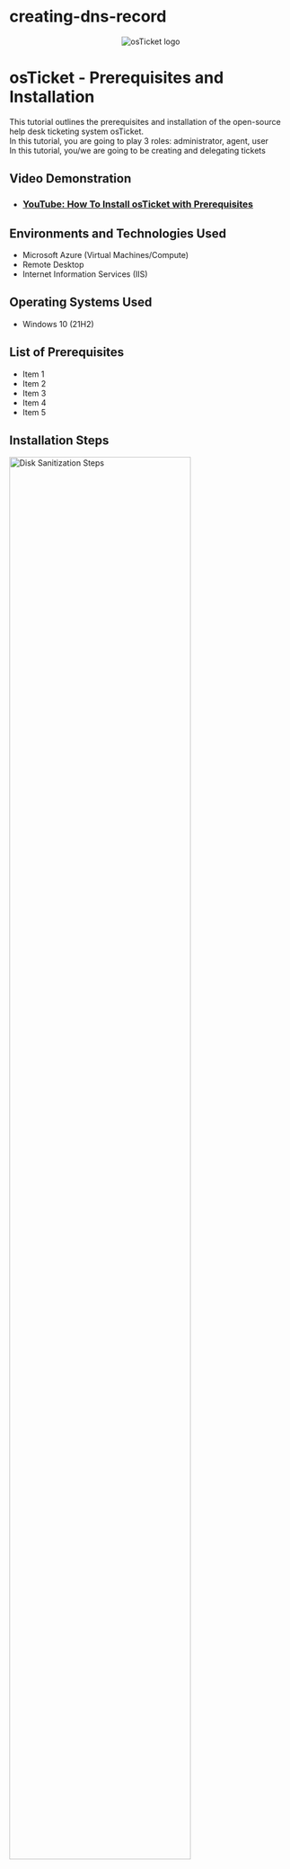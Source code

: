 # creating-dns-record

<p align="center">
<img src="https://i.imgur.com/Clzj7Xs.png" alt="osTicket logo"/>
</p>

<h1>osTicket - Prerequisites and Installation</h1>
This tutorial outlines the prerequisites and installation of the open-source help desk ticketing system osTicket.<br />
In this tutorial, you are going to play 3 roles:  administrator, agent, user <br>
In this tutorial, you/we are going to be creating and delegating tickets <br>

<h2>Video Demonstration</h2>

- ### [YouTube: How To Install osTicket with Prerequisites](https://www.youtube.com)

<h2>Environments and Technologies Used</h2>

- Microsoft Azure (Virtual Machines/Compute)
- Remote Desktop
- Internet Information Services (IIS)

<h2>Operating Systems Used </h2>

- Windows 10</b> (21H2)

<h2>List of Prerequisites</h2>

- Item 1
- Item 2
- Item 3
- Item 4
- Item 5

<h2>Installation Steps</h2>

<p>
<img src="https://i.imgur.com/DJmEXEB.png" height="80%" width="80%" alt="Disk Sanitization Steps"/> <br>
</p>
<p>
<strong> A-Record Exercise </strong><br>
  <em>Basically, log into Client-1 <br>
    ping "mainframe" <br>
    nslookup "mainframe" <br>
    (Both are going to fail because there is no DNS record) <br>
    So, log into DC-1 with your domain admin account (mydomain.com\jane_admin) and create a DNS A-record for "mainframe" <br>
    Have the DNS A-record point to DC-1’s Private IP address <br>
    Log back into Client-1 and ping "mainframe" again. It should work this time. </em>
  
<strong>Simplified Version:</strong><br>
<strong>Log into DC-1 </strong><br>
<strong>Create a DNS A-record for "mainframe"</strong><br>
1. On the Server Manager page, look for Tools (top right hand corner, to the right of the flag), and then click DNS <br>
  <br>
<img width="959" alt="Capture - Tools + DNS" src="https://github.com/jaysixco/creating-dns-record/assets/160427311/c60fa30d-a54a-45f6-8830-1f6f7f2e1f3b">
  <br>
2. Click the name of your DC-1 VM in the sidebar (1), then click the little arrow that pops up next to VM name (2) click "Forward Looking Zone" in the sidebar (3), Double click "mydomain.com" <br>
<img width="565" alt="#1" src="https://github.com/jaysixco/creating-dns-record/assets/160427311/e617d68e-8416-42b3-8be8-5099250b848d"> <br>
3. Right click the white space, Click "New Host (A or AAAA)" <br>
<img width="565" alt="#2" src="https://github.com/jaysixco/creating-dns-record/assets/160427311/236a631a-0ec3-46d4-8353-b7346bf91bbe">
<br>
4. For the "Name" type mainframe<br>
<img width="257" alt="type mainframe" src="https://github.com/jaysixco/creating-dns-record/assets/160427311/175810f6-f965-4943-8286-7082d0eced17">
5. For the IP address, open up command prompt. Type "cmd" in Start search bar (1). Click "Command Prompt System" (2) or "Open"(3) <br>
<img width="588" alt="cmd login" src="https://github.com/jaysixco/monitoring-traffic-rd/assets/160427311/1e67d49c-b11b-4949-aab0-1db1fb3097f6"> <br>
6. Type "ipconfig" (1) and look at the number for "IPv4 Address" (2) <br>
<img width="674" alt="#3" src="https://github.com/jaysixco/creating-dns-record/assets/160427311/1e0a6f8f-8c33-460d-98a0-887240c54c0f">
 <br>
7. After you type the "Name" and "IP address" click "Add Host". After it is added, click "Done" <br>
<img width="257" alt="#4" src="https://github.com/jaysixco/creating-dns-record/assets/160427311/f0970c61-bf1d-4f9b-9112-9c4321a14fa8">
<br>

<strong> Ping the mainframe to see if it works </strong><br>
1. Log in to Client-1 <br>
2. Type "cmd" in Start search bar (1). Click "Command Prompt System" (2) or "Open"(3) <br>
<img width="588" alt="cmd login" src="https://github.com/jaysixco/monitoring-traffic-rd/assets/160427311/1e67d49c-b11b-4949-aab0-1db1fb3097f6"> <br>
3. Then ping "mainframe". If it works, you should the word "Reply" repeatedly, like this: <br>
<img width="674" alt="#1" src="https://github.com/jaysixco/creating-dns-record/assets/160427311/2c14f1e5-807c-48e1-9082-287933852584">


<strong> Local DNS Cache Exercise </strong><br>
<em> What is going on here? <br>
Basically, if you change the mainframe's record address, when you ping it, it will still show the old record address until you flush the DNS cache. <br>
<strong>To see for yourself </strong>: 
</em>

<strong> Log in to DC-1 and change mainframe’s record address to 8.8.8.8 </strong><br> 
1. Go to DNS server (Server Manager page > Tools > DNS) <br>
<img width="959" alt="Capture - Tools + DNS" src="https://github.com/jaysixco/creating-dns-record/assets/160427311/c60fa30d-a54a-45f6-8830-1f6f7f2e1f3b">
  <br>
2. Click the small arrow next to "Forward Looking Zone" (1), Click "mydomain.com" (2), Right click "mainframe" (3), Click "Properties" (4) <br>
<img width="565" alt="#1" src="https://github.com/jaysixco/creating-dns-record/assets/160427311/951ec013-dec5-49a1-a171-65fac2366ae1"> <br>
3. Type 8.8.8.8 in IP address box (1), Click "Apply" (2), then Click "Ok" (3) <br>
<img width="300" alt="#2" src="https://github.com/jaysixco/creating-dns-record/assets/160427311/cc791ccc-6dac-4314-81c8-8742852e5247"> <br>

<strong> Go back to Client-1 and ping “mainframe” again </strong>
1. In Client-1, open command prompt. Type "cmd" in Start search bar (1). Click "Command Prompt System" (2) or "Open"(3) <br>
<img width="588" alt="cmd login" src="https://github.com/jaysixco/monitoring-traffic-rd/assets/160427311/1e67d49c-b11b-4949-aab0-1db1fb3097f6"> <br>
2. Type "ping mainframe". Observe that it still pings the old address (you'll recieve replies from the old IP address)<br>
<img width="674" alt="#1" src="https://github.com/jaysixco/creating-dns-record/assets/160427311/5e675bd6-7648-447d-afe8-965cb88a73a1">
<br>

<strong> Observe the local dns cache </strong>
1. In the command prompt page, type "ipconfig /displaydns". If you scroll, it will show that "A (Host) Record" for "mainframe" header is still the old address. <br>
<img width="674" alt="#2" src="https://github.com/jaysixco/creating-dns-record/assets/160427311/724eb092-1219-4e98-9d8d-d04646840f89">
<br>

<strong> Flush the DNS cache </strong>
1. Run cmd as an administrator. Type "cmd" in the start menu search box, right click "Command Prompt", and click "Run as an administrator"<br>
<img width="623" alt="run cmd as an admin" src="https://github.com/jaysixco/creating-dns-record/assets/160427311/c243d298-e781-4dbc-97cb-d5043efca595">
3. Type "ipconfig /flushdns" (1) then type "ping mainframe” again (2).  The new record address should show up </strong><br>
<img width="674" alt="flushing the dns, then pinging mainframe again" src="https://github.com/jaysixco/creating-dns-record/assets/160427311/8504018d-d465-4576-a1f1-bea575e3b340">

<strong> CNAME Record Exercise </strong><br>
<em> What is going on here? <br></em>

<strong> Go back to DC-1 and create a CNAME record that points the host "search" to "google.com"</strong><br>
1. Go to DNS server (Server Manager page > Tools > DNS) <br>
<img width="959" alt="Capture - Tools + DNS" src="https://github.com/jaysixco/creating-dns-record/assets/160427311/c60fa30d-a54a-45f6-8830-1f6f7f2e1f3b">
  <br>
2. Right click any white section of the screen, then click "New Alias (CNAME)" ><br>
<img width="565" alt="Capture - New Alias (CName)" src="https://github.com/jaysixco/creating-dns-record/assets/160427311/46d6ecb9-e0b7-47cb-904f-9c2801ac33d1">
<br>
3. Type "search" in the first box and "www.google.com" in the second box <br>
<img width="300" alt="Capture - search + google" src="https://github.com/jaysixco/creating-dns-record/assets/160427311/77628443-22e4-4616-a93e-ec581dc1230c"><br>
4. Leave the box unchecked and Click "Ok" (add screenshot) <br>
<br>

<strong> Switch to Client-1 </strong><br>
1. Open up the command prompt. Type "cmd" in Start search bar (1). Click "Command Prompt System" (2) or "Open"(3) <br>
<img width="588" alt="cmd login" src="https://github.com/jaysixco/monitoring-traffic-rd/assets/160427311/1e67d49c-b11b-4949-aab0-1db1fb3097f6"> <br>
2. Type "ping search” then hit enter. Type "nslookup search” then hit enter. If you did everything correctly you should see: </strong><br>
<img width="354" alt="Capture - ping + nslookup" src="https://github.com/jaysixco/creating-dns-record/assets/160427311/3e623d41-fa39-45d4-8f65-87ec24e9a23e"><br>
<br>
<strong> Finish </strong>

<p>
  Accurate and can follow along. Fix formatting. <br>
  Run cmd as admin screenshot <br>
  Add a few more screenshots <br>
  Add red rectangles and numbers to some of the screenshots I already have <br>
</p>
